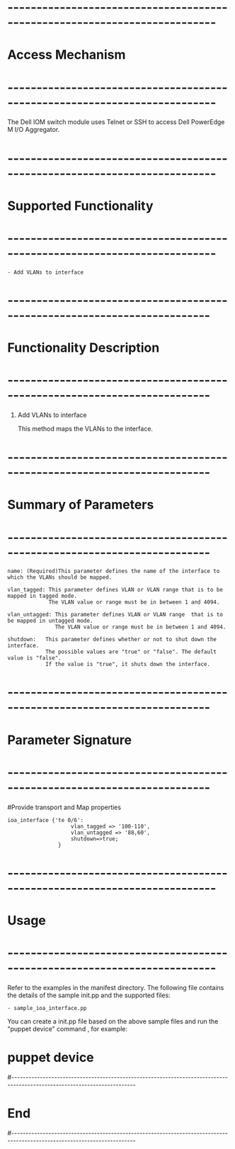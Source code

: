 # --------------------------------------------------------------------------
# Access Mechanism 
# --------------------------------------------------------------------------

The Dell IOM switch module uses Telnet or SSH to access Dell PowerEdge M I/O Aggregator.

# --------------------------------------------------------------------------
#  Supported Functionality
# --------------------------------------------------------------------------

	- Add VLANs to interface

# -------------------------------------------------------------------------
# Functionality Description
# -------------------------------------------------------------------------


  1. Add VLANs to interface

     This method maps the VLANs to the interface. 

# -------------------------------------------------------------------------
# Summary of Parameters
# -------------------------------------------------------------------------

    name: (Required)This parameter defines the name of the interface to which the VLANs should be mapped.
	
	vlan_tagged: This parameter defines VLAN or VLAN range that is to be mapped in tagged mode.
				 The VLAN value or range must be in between 1 and 4094.
				
	vlan_untagged: This parameter defines VLAN or VLAN range  that is to be mapped in untagged mode.
				   The VLAN value or range must be in between 1 and 4094.
		
	shutdown:   This parameter defines whether or not to shut down the interface. 
				The possible values are "true" or "false". The default value is "false".
				If the value is "true", it shuts down the interface.				
				
	
    
# -------------------------------------------------------------------------
# Parameter Signature 
# -------------------------------------------------------------------------

#Provide transport and Map properties

    ioa_interface {'te 0/6':
						vlan_tagged => '100-110',
						vlan_untagged => '88,60',
						shutdown=>true;
					} 

# --------------------------------------------------------------------------
# Usage
# --------------------------------------------------------------------------
  Refer to the examples in the manifest directory.
  The following file contains the details of the sample init.pp and the supported files:
   
    - sample_ioa_interface.pp
   
   You can create a init.pp file based on the above sample files and run the "puppet device" command , for example: 
   # puppet device

#-------------------------------------------------------------------------------------------------------------------------
# End
#-------------------------------------------------------------------------------------------------------------------------	
